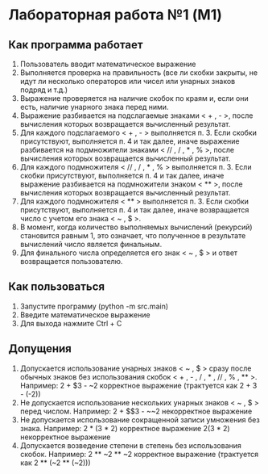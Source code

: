 # Лабораторная работа №1 (M1)
## Как программа работает
1. Пользователь вводит математическое выражение
2. Выполняется проверка на правильность (все ли скобки закрыты, не идут ли несколько операторов или чисел или унарных знаков подряд и т.д.)
3. Выражение проверяется на наличие скобок по краям и, если они есть, наличие унарного знака перед ними.
4. Выражение разбивается на подслагаемые знаками < + , - >, после вычисления которых возвращается вычисленный результат.
5. Для каждого подслагаемого < + , - > выполняется п. 3. Если скобки присутствуют, выполняется п. 4 и так далее, иначе выражение разбивается на подмножители знаками < // , / , * , % >, после вычисления которых возвращается вычисленный результат.
6. Для каждого подмножителя < // , / , * , % > выполняется п. 3. Если скобки присутствуют, выполняется п. 4 и так далее, иначе выражение разбивается на подмножители знаком < ** >, после вычисления которых возвращается вычисленный результат.
7. Для каждого подмножителя < ** > выполняется п. 3. Если скобки присутствуют, выполняется п. 4 и так далее, иначе возвращается число с учетом его знака < ~ , $ >.
8. В момент, когда количество выполняемых вычислений (рекурсий) становится равным 1, это означает, что полученное в результате вычислений число является финальным.
9. Для финального числа определяется его знак < ~ , $ > и ответ возвращается пользователю.

## Как пользоваться
1. Запустите программу (python -m src.main)
2. Введите математическое выражение
3. Для выхода нажмите Ctrl + C

## Допущения
1. Допускается использование унарных знаков < ~ , $ > сразу после обычных знаков без использования скобок < + , - , / , * , // , % , ** >.
   Например: 2 + $3 - ~2 корректное выражение (трактуется как 2 + 3 - (-2))
2. Не допускается использование нескольких унарных знаков < ~ , $ > перед числом.
   Например: 2 + $$3 - ~~2 некорректное выражение
3. Не допускается использование сокращенной записи умножения без знака.
   Например: 2 * (3 * 2) корректное выражение
             2(3 * 2) некорректное выражение
4. Допускается возведение степени в степень без использования скобок.
   Например: 2 ** ~2 ** ~2 корректное выражение (трактуется как 2 ** (~2 ** (~2)))
